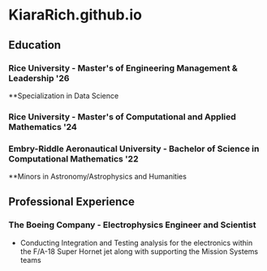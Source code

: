 # KiaraRich.github.io

## Education 

### Rice University - Master's of Engineering Management & Leadership '26
**Specialization in Data Science

### Rice University - Master's of Computational and Applied Mathematics '24

### Embry-Riddle Aeronautical University - Bachelor of Science in Computational Mathematics '22
**Minors in Astronomy/Astrophysics and Humanities

## Professional Experience

### The Boeing Company - Electrophysics Engineer and Scientist 
-  Conducting Integration and Testing analysis for the electronics within the F/A-18 Super Hornet jet along with supporting the Mission Systems teams

